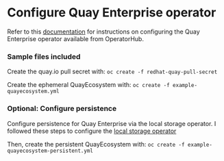 # Configure Quay Enterprise operator

Refer to this [documentation] for instructions on configuring the Quay Enterprise operator available from OperatorHub.

### Sample files included

Create the quay.io pull secret with: `oc create -f redhat-quay-pull-secret`

Create the ephemeral QuayEcosystem with: `oc create -f example-quayecosystem.yml`

### Optional: Configure persistence

Configure persistence for Quay Enterprise via the local storage operator.  I followed these steps to configure the [local storage operator]

Then, create the persistent QuayEcosystem with: `oc create -f example-quayecosystem-persistent.yml`

[documentation]: https://github.com/redhat-cop/quay-operator
[local storage operator]: https://github.com/kevchu3/openshift4-upi-homelab/tree/master/operator/local-storage
